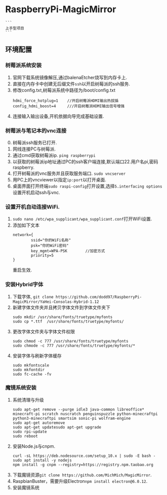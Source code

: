 # RaspberryPi-MagicMirror
    ```
    上手型项目
    ```

## 环境配置
### 树莓派系统安装
1. 官网下载系统镜像解压,通过balenaEtcher烧写到内存卡上.
2. 直接在内存卡中创建无后缀文件`ssh`以开启树莓派的ssh服务.
3. 修改config.txt,树莓派系统中路径为/boot/config.txt
    ```
    hdmi_force_hotplug=1    //开启树莓派HDMI输出热拔插
    config_hdmi_boost=4     ///开启树莓派HDMI输出信号增强
    ```
4. 连接输入输出设备,开机依据向导完成基础设置.

### 树莓派与笔记本的vnc连接
0. 树莓派ssh服务已打开.
1. 网线连接PC与树莓派.
2. 通过cmd获取树莓派ip.
    `ping raspberrypi`
3. 以获取的树莓派ip地址通过PC的ssh客户端连接,默认端口22.用户名pi,密码raspberry.
4. 打开树莓派的vnc服务并且获取服务端口.
    `sudo vncserver`
5. 用PC上的vncviewer以指定`ip:port`以打开桌面.
6. 桌面界面打开终端`sudo raspi-config`打开设置,选择`5.interfacing options`设置开机启动ssh与vnc.

### 设置开机自动连接WiFi.
1. `sudo nano /etc/wpa_supplicant/wpa_supplicant.conf`打开WiFi设置.
2. 添加如下文本
    ```
    network={
            ssid="你的WiFi名称"
            psk="你的WiFi密码"
            key_mgmt=WPA-PSK        //加密方式
            priority=5
    }
    ```
    重启生效.

### 安装Hybrid字体
1. 下载字体,
    `git clone https://github.com/dodd97/RaspberryPi-MagicMirror/YaHei-Consolas-Hybrid-1.12`
2. 新建字体文件夹并且拷贝字体文件到字体文件夹下
    ```
    sudo mkdir /usr/share/fonts/truetype/myfonts
    sudo cp *.ttf  /usr/share/fonts/truetype/myfonts/
    ```
3. 更改字体文件夹与字体文件权限
    ```
    sudo chmod -c 777 /usr/share/fonts/truetype/myfonts
    sudo chmode -c 777 /usr/share/fonts/truetype/myfonts/*
    ```
4. 安装字体与刷新字体缓存
    ```
    sudo mkfontscale
    sudo mkfontdir
    sudo fc-cache -fv
    ```

### 魔镜系统安装
1.  系统清理与升级
    ```
    sudo apt-get remove --purge idle3 java-common libreoffice* minecraft-pi scratch nuscratch penguinspuzzle python-minecraftpi python3-minecraftpi smartsim sonic-pi wolfram-engine
    sudo apt-get autoremove
    sudo apt-get updatesudo apt-get upgrade
    sudo rpi-update
    sudo reboot
    ```
2. 安装Node.js与cnpm.
    ```
    curl -sL https://deb.nodesource.com/setup_10.x | sudo -E bash -
    sudo apt install -y nodejs
    npm install -g cnpm --registry=https://registry.npm.taobao.org
    ```
3. 下载魔镜资源`git clone https://github.com/MichMich/MagicMirror`.
4. RaspbianBuster，需要升级Electron`npm install electron@6.0.12`.
5. 安装魔镜系统
 

